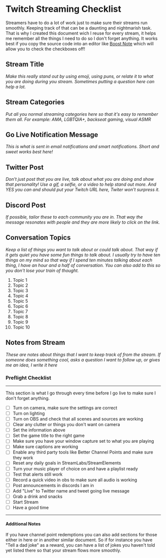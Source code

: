 # Twitch Streaming Checklist

Streamers have to do a lot of work just to make sure their streams run smoothly. Keeping track of that can be a daunting and nightmarish task. That is why I created this document wich I reuse for every stream, it helps me remember all the things I need to do so I don't forget anything. It works best if you copy the source code into an editor like [Boost Note](https://boostnote.io/) which will allow you to check the checkboxes off!

## Stream Title

*Make this really stand out by using emoji, using puns, or relate it to what you are doing during you stream. Sometimes putting a question here can help a lot.* 

## Stream Categories

*Put all you normal streaming categories here so that it's easy to remember them all. For example: AMA, LGBTQIA+, backseat gaming, visual ASMR*

## Go Live Notification Message

*This is what is sent in email notifications and smart notifications. Short and sweet works best here!*

## Twitter Post 
*Don't just post that you are live, talk about what you are doing and show that personality! Use a gif, a selfie, or a video to help stand out more. And YES you can and should put your Twitch URL here, Twiter won't surpress it.*

## Discord Post
*If possible, tailor these to each community you are in. That way the message resonates with people and they are more likely to click on the link.*

## Conversation Topics
*Keep a list of things you want to talk about or could talk about. That way if it gets quiet you have some fun things to talk about. I usually try to have ten things on my mind so that way if I spend ten minutes talking about each thing, I have an hour and a half of conversation. You can also add to this so you don't lose your train of thought.*

1. Topic 1
1. Topic 2
1. Topic 3
1. Topic 4
1. Topic 5
1. Topic 6
1. Topic 7
1. Topic 8
1. Topic 9
1. Topic 10

## Notes from Stream
*These are notes about things that I want to keep track of from the stream. If someone does something cool, asks a question I want to follow up, or gives me an idea, I write it here*


### Preflight Checklist
---------------------------------------------------------------------------------------------------------------

This section is what I go through every time before I go live to make sure I don't forget anything.

- [ ] Turn on camera, make sure the settings are correct
- [ ] Turn on lighting
- [ ] Turn on OBS and check that all scenes and sources are working
- [ ] Clear any clutter or things you don't want on camera
- [ ] Set the information above
- [ ] Set the game title to the right game
- [ ] Make sure you have your window capture set to what you are playing
- [ ] Make sure captions are working
- [ ] Enable any third party tools like Better Channel Points and make sure they work
- [ ] Reset any daily goals in StreamLabs/StreamElements
- [ ] Turn your music player of choice on and have a playlist ready
- [ ] Test that alerts still work
- [ ] Record a quick video in obs to make sure all audio is working
- [ ] Post announcements in discords I am in
- [ ] Add "Live" to Twitter name and tweet going live message
- [ ] Grab a drink and snacks
- [ ] Start Stream
- [ ] Have a good time

---------------------------------------------------------------------------------------------------------------

#### Additional Notes
If you have channel point redemptions you can also add sections for those either in here or in another similar document. So if for instance you have "Tell a dad joke" as a reward, you can have a list of jokes you haven't told yet listed there so that your stream flows more smoothly. 
